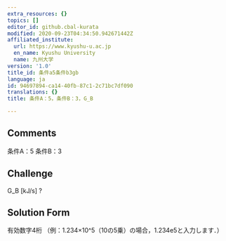 ```yaml
---
extra_resources: {}
topics: []
editor_id: github.cbal-kurata
modified: 2020-09-23T04:34:50.942671442Z
affiliated_institute:
  url: https://www.kyushu-u.ac.jp
  en_name: Kyushu University
  name: 九州大学
version: '1.0'
title_id: 条件a5条件b3gb
language: ja
id: 94697894-ca14-40fb-87c1-2c71bc7df090
translations: {}
title: 条件A：5，条件B：3，G_B

---
```


## Comments
条件A：5
条件B：3

## Challenge
G_B [kJ/s] ?

## Solution Form
有効数字4桁
（例：1.234×10^5（10の5乗）の場合，1.234e5と入力します．）




